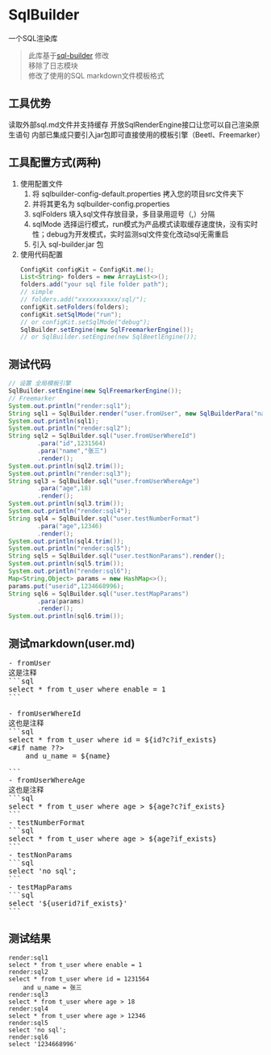 # SqlBuilder
一个SQL渲染库
> 此库基于[sql-builder](https://gitee.com/unknow0409/sql-builder) 修改  
> 移除了日志模块  
> 修改了使用的SQL markdown文件模板格式  

## 工具优势
读取外部sql.md文件并支持缓存
开放SqlRenderEngine接口让您可以自己渲染原生语句
内部已集成只要引入jar包即可直接使用的模板引擎（Beetl、Freemarker）

## 工具配置方式(两种)
1. 使用配置文件
    1. 将 sqlbuilder-config-default.properties 拷入您的项目src文件夹下
    2. 并将其更名为 sqlbuilder-config.properties
    3. sqlFolders 填入sql文件存放目录，多目录用逗号（,）分隔
    4. sqlMode 选择运行模式，run模式为产品模式读取缓存速度快，没有实时性；debug为开发模式，实时监测sql文件变化改动sql无需重启
    5. 引入 sql-builder.jar 包
2. 使用代码配置
   ```java
   ConfigKit configKit = ConfigKit.me();
   List<String> folders = new ArrayList<>();
   folders.add("your sql file folder path");
   // simple
   // folders.add("xxxxxxxxxxx/sql/");
   configKit.setFolders(folders);
   configKit.setSqlMode("run");
   // or configKit.setSqlMode("debug");
   SqlBuilder.setEngine(new SqlFreemarkerEngine());
   // or SqlBuilder.setEngine(new SqlBeetlEngine());
   ```
## 测试代码
```java
// 设置 全局模板引擎
SqlBuilder.setEngine(new SqlFreemarkerEngine());
// Freemarker
System.out.println("render:sql1");
String sql1 = SqlBuilder.render("user.fromUser", new SqlBuilderPara("name", "颖"));
System.out.println(sql1);
System.out.println("render:sql2");
String sql2 = SqlBuilder.sql("user.fromUserWhereId")
        .para("id",1231564)
        .para("name","张三")
        .render();
System.out.println(sql2.trim());
System.out.println("render:sql3");
String sql3 = SqlBuilder.sql("user.fromUserWhereAge")
        .para("age",18)
        .render();
System.out.println(sql3.trim());
System.out.println("render:sql4");
String sql4 = SqlBuilder.sql("user.testNumberFormat")
        .para("age",12346)
        .render();
System.out.println(sql4.trim());
System.out.println("render:sql5");
String sql5 = SqlBuilder.sql("user.testNonParams").render();
System.out.println(sql5.trim());
System.out.println("render:sql6");
Map<String,Object> params = new HashMap<>();
params.put("userid",1234668996);
String sql6 = SqlBuilder.sql("user.testMapParams")
        .para(params)
        .render();
System.out.println(sql6.trim());
```
## 测试markdown(user.md)
<pre>
- fromUser  
这是注释  
```sql
select * from t_user where enable = 1 
```

- fromUserWhereId  
这也是注释  
```sql
select * from t_user where id = ${id?c?if_exists}
<#if name ??>
    and u_name = ${name}
</#if>
```
- fromUserWhereAge
这也是注释  
```sql
select * from t_user where age > ${age?c?if_exists}
```
- testNumberFormat
```sql
select * from t_user where age > ${age?if_exists}
```
- testNonParams
```sql
select 'no sql';
```
- testMapParams
```sql
select '${userid?if_exists}'
```
</pre>
## 测试结果
```
render:sql1
select * from t_user where enable = 1 
render:sql2
select * from t_user where id = 1231564
    and u_name = 张三
render:sql3
select * from t_user where age > 18
render:sql4
select * from t_user where age > 12346
render:sql5
select 'no sql';
render:sql6
select '1234668996'
```
